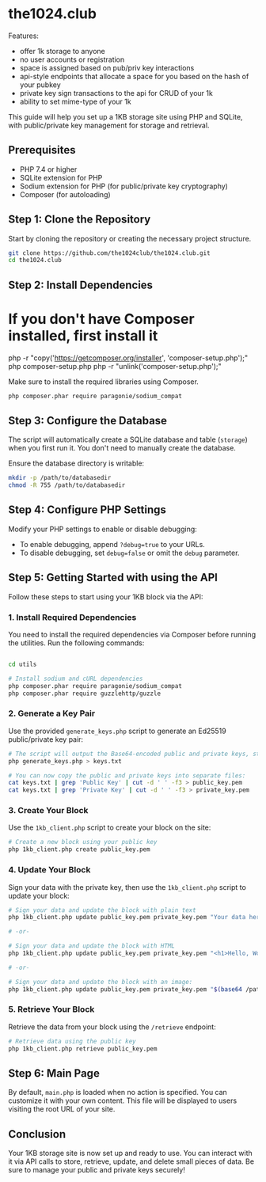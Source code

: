 # the1024.club

Features:

- offer 1k storage to anyone
- no user accounts or registration
- space is assigned based on pub/priv key interactions
- api-style endpoints that allocate a space for you based on the hash of your pubkey
- private key sign transactions to the api for CRUD of your 1k
- ability to set mime-type of your 1k

This guide will help you set up a 1KB storage site using PHP and SQLite, with public/private key management for storage and retrieval.

## Prerequisites

- PHP 7.4 or higher
- SQLite extension for PHP
- Sodium extension for PHP (for public/private key cryptography)
- Composer (for autoloading)

## Step 1: Clone the Repository

Start by cloning the repository or creating the necessary project structure.

```bash
git clone https://github.com/the1024club/the1024.club.git
cd the1024.club
```

## Step 2: Install Dependencies

# If you don't have Composer installed, first install it
php -r "copy('https://getcomposer.org/installer', 'composer-setup.php');"
php composer-setup.php
php -r "unlink('composer-setup.php');"


Make sure to install the required libraries using Composer.

```bash
php composer.phar require paragonie/sodium_compat
```

## Step 3: Configure the Database

The script will automatically create a SQLite database and table (`storage`) when you first run it. You don't need to manually create the database.

Ensure the database directory is writable:

```bash
mkdir -p /path/to/databasedir
chmod -R 755 /path/to/databasedir
```

## Step 4: Configure PHP Settings

Modify your PHP settings to enable or disable debugging:

- To enable debugging, append `?debug=true` to your URLs.
- To disable debugging, set `debug=false` or omit the `debug` parameter.

## Step 5: Getting Started with using the API

Follow these steps to start using your 1KB block via the API:

### 1. Install Required Dependencies

You need to install the required dependencies via Composer before running the utilities. Run the following commands:

```bash

cd utils

# Install sodium and cURL dependencies
php composer.phar require paragonie/sodium_compat
php composer.phar require guzzlehttp/guzzle
```

### 2. Generate a Key Pair

Use the provided `generate_keys.php` script to generate an Ed25519 public/private key pair:

```bash
# The script will output the Base64-encoded public and private keys, store them in files for use
php generate_keys.php > keys.txt

# You can now copy the public and private keys into separate files:
cat keys.txt | grep 'Public Key' | cut -d ' ' -f3 > public_key.pem
cat keys.txt | grep 'Private Key' | cut -d ' ' -f3 > private_key.pem
```

### 3. Create Your Block

Use the `1kb_client.php` script to create your block on the site:

```bash
# Create a new block using your public key
php 1kb_client.php create public_key.pem
```

### 4. Update Your Block

Sign your data with the private key, then use the `1kb_client.php` script to update your block:

```bash
# Sign your data and update the block with plain text
php 1kb_client.php update public_key.pem private_key.pem "Your data here" "text/plain"

# -or-

# Sign your data and update the block with HTML
php 1kb_client.php update public_key.pem private_key.pem "<h1>Hello, World!</h1>" "text/html"

# -or-

# Sign your data and update the block with an image:
php 1kb_client.php update public_key.pem private_key.pem "$(base64 /path/to/image.png)" "image/png"
```

### 5. Retrieve Your Block

Retrieve the data from your block using the `/retrieve` endpoint:

```bash
# Retrieve data using the public key
php 1kb_client.php retrieve public_key.pem
```

## Step 6: Main Page

By default, `main.php` is loaded when no action is specified. You can customize it with your own content. This file will be displayed to users visiting the root URL of your site.

## Conclusion

Your 1KB storage site is now set up and ready to use. You can interact with it via API calls to store, retrieve, update, and delete small pieces of data. Be sure to manage your public and private keys securely!
